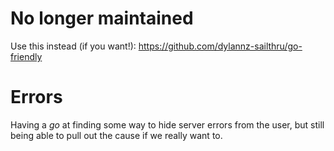 # No longer maintained

Use this instead (if you want!): https://github.com/dylannz-sailthru/go-friendly

# Errors

Having a *go* at finding some way to hide server errors from the user, but still
being able to pull out the cause if we really want to.
